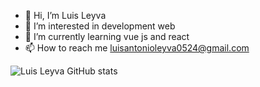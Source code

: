 - 👋 Hi, I’m Luis Leyva
- 👀 I’m interested in development web
- 🌱 I’m currently learning vue js and react
- 📫 How to reach me luisantonioleyva0524@gmail.com

<!---
luisleyva0524/luisleyva0524 is a ✨ special ✨ repository because its `README.md` (this file) appears on your GitHub profile.
You can click the Preview link to take a look at your changes.
--->
![Luis Leyva GitHub stats](https://github-readme-stats.vercel.app/api?username=luisleyva0524&show_icons=true&count_private=true&theme=dracula)

<!---
![<About github stats>](https://github-readme-stats.vercel.app/api?username=luisleyva0524&show_icons=true&theme=dracula)
--->
<!---
![<Programming language statistics>](https://github-readme-stats.vercel.app/api/top-langs/?username=luisleyva0524)(https://github.com/luisleyva0524/luisleyva0524/README.md)
--->
